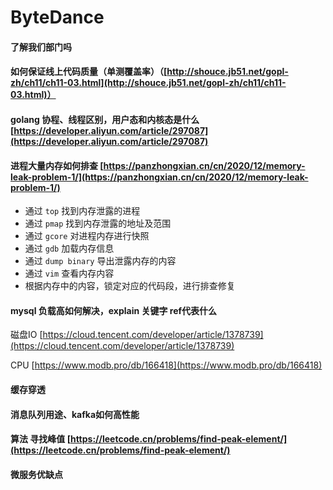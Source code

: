 # ByteDance

#### 了解我们部门吗

#### 如何保证线上代码质量（单测覆盖率）（[http://shouce.jb51.net/gopl-zh/ch11/ch11-03.html](http://shouce.jb51.net/gopl-zh/ch11/ch11-03.html)）

#### golang 协程、线程区别，用户态和内核态是什么[https://developer.aliyun.com/article/297087](https://developer.aliyun.com/article/297087)

#### 进程大量内存如何排查 [https://panzhongxian.cn/cn/2020/12/memory-leak-problem-1/](https://panzhongxian.cn/cn/2020/12/memory-leak-problem-1/)

* 通过 `top` 找到内存泄露的进程
* 通过 `pmap` 找到内存泄露的地址及范围
* 通过 `gcore` 对进程内存进行快照
* 通过 `gdb` 加载内存信息
* 通过 `dump binary` 导出泄露内存的内容
* 通过 `vim` 查看内存内容
* 根据内存中的内容，锁定对应的代码段，进行排查修复

#### mysql 负载高如何解决，explain 关键字 ref代表什么

磁盘IO [https://cloud.tencent.com/developer/article/1378739](https://cloud.tencent.com/developer/article/1378739)

CPU [https://www.modb.pro/db/166418](https://www.modb.pro/db/166418)

#### 缓存穿透

#### 消息队列用途、kafka如何高性能

#### 算法 寻找峰值 [https://leetcode.cn/problems/find-peak-element/](https://leetcode.cn/problems/find-peak-element/)

#### 微服务优缺点
